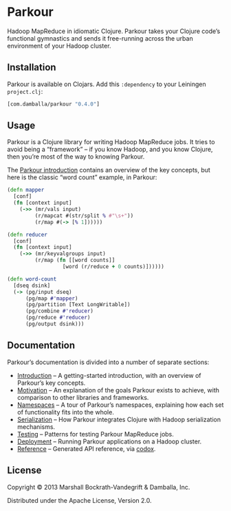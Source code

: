 # Parkour

Hadoop MapReduce in idiomatic Clojure.  Parkour takes your Clojure code’s
functional gymnastics and sends it free-running across the urban environment of
your Hadoop cluster.

## Installation

Parkour is available on Clojars.  Add this `:dependency` to your Leiningen
`project.clj`:

```clj
[com.damballa/parkour "0.4.0"]
```

## Usage

Parkour is a Clojure library for writing Hadoop MapReduce jobs.  It tries to
avoid being a “framework” – if you know Hadoop, and you know Clojure, then
you’re most of the way to knowing Parkour.

The [Parkour introduction][intro] contains an overview of the key concepts, but
here is the classic “word count” example, in Parkour:

```clj
(defn mapper
  [conf]
  (fn [context input]
    (->> (mr/vals input)
         (r/mapcat #(str/split % #"\s+"))
         (r/map #(-> [% 1])))))

(defn reducer
  [conf]
  (fn [context input]
    (->> (mr/keyvalgroups input)
         (r/map (fn [[word counts]]
                  [word (r/reduce + 0 counts)])))))

(defn word-count
  [dseq dsink]
  (-> (pg/input dseq)
      (pg/map #'mapper)
      (pg/partition [Text LongWritable])
      (pg/combine #'reducer)
      (pg/reduce #'reducer)
      (pg/output dsink)))
```

## Documentation

Parkour’s documentation is divided into a number of separate sections:

- [Introduction][intro] – A getting-started introduction, with an overview of
  Parkour’s key concepts.
- [Motivation][motivation] – An explanation of the goals Parkour exists to
  achieve, with comparison to other libraries and frameworks.
- [Namespaces][namespaces] – A tour of Parkour’s namespaces, explaining how each
  set of functionality fits into the whole.
- [Serialization][serialization] – How Parkour integrates Clojure with Hadoop
  serialization mechanisms.
- [Testing][testing] – Patterns for testing Parkour MapReduce jobs.
- [Deployment][deployment] – Running Parkour applications on a Hadoop cluster.
- [Reference][api] – Generated API reference, via [codox][codox].

## License

Copyright © 2013 Marshall Bockrath-Vandegrift & Damballa, Inc.

Distributed under the Apache License, Version 2.0.

[intro]: https://github.com/damballa/parkour/blob/master/doc/intro.md
[motivation]: https://github.com/damballa/parkour/blob/master/doc/motivation.md
[namespaces]: https://github.com/damballa/parkour/blob/master/doc/namespaces.md
[serialization]: https://github.com/damballa/parkour/blob/master/doc/serialization.md
[testing]: https://github.com/damballa/parkour/blob/master/doc/testing.md
[deployment]: https://github.com/damballa/parkour/blob/master/doc/deployment.md
[api]: http://damballa.github.io/parkour/
[codox]: https://github.com/weavejester/codox
